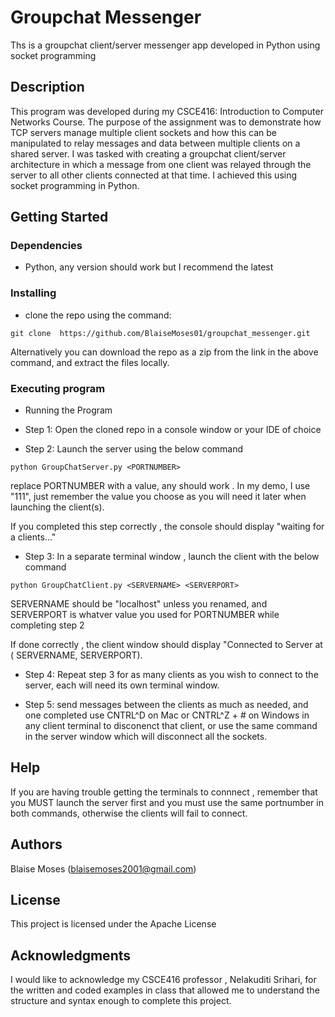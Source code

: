 # Groupchat Messenger

Ths is a groupchat client/server messenger app developed in Python using socket programming

## Description

This program was developed during my CSCE416: Introduction to Computer Networks Course. The purpose of the assignment was to demonstrate how TCP servers manage multiple client sockets and how this can be manipulated to relay messages and data between multiple clients on a shared server. I was tasked with creating a groupchat client/server architecture in which a message from one client was relayed through the server to all other clients connected at that time. I achieved this using socket programming in Python.

## Getting Started

### Dependencies
* Python, any version should work but I recommend the latest

### Installing

* clone the repo using the command: 
```
git clone  https://github.com/BlaiseMoses01/groupchat_messenger.git
```
Alternatively you can download the repo as a zip from the link in the above command, and extract the files locally.

### Executing program

* Running the Program

* Step 1: Open the cloned repo in a console window or your IDE of choice

* Step 2: Launch the server using the below command 
```
python GroupChatServer.py <PORTNUMBER>
```
replace PORTNUMBER with a value, any should work . In my demo, I use "111", just remember the value you choose as you will need it later when launching the client(s). 

If you completed this step correctly , the console should display "waiting for a clients..."

* Step 3: In a separate terminal window , launch the client with the below command

```
python GroupChatClient.py <SERVERNAME> <SERVERPORT>
```
SERVERNAME should be "localhost" unless you renamed, and SERVERPORT is whatver value you used for PORTNUMBER while completing step 2

If done correctly , the client window should display "Connected to Server at ( SERVERNAME, SERVERPORT).

* Step 4: Repeat step 3 for as many clients as you wish to connect to the server, each will need its own terminal window.

* Step 5: send messages between the clients as much as needed, and one completed use CNTRL^D on Mac or CNTRL^Z + # on Windows in any client terminal to disconenct that client, or use the same command in the server window which will disconnect all the sockets. 

## Help
If you are having trouble getting the terminals to connnect , remember that you MUST launch the server first and you must use the same portnumber in both commands, otherwise the clients will fail to connect.

## Authors
Blaise Moses (blaisemoses2001@gmail.com)

## License
This project is licensed under the Apache License

## Acknowledgments
I would like to acknowledge my CSCE416 professor , Nelakuditi Srihari, for the written and coded examples in class that allowed me to understand the structure and syntax enough to complete this project.
